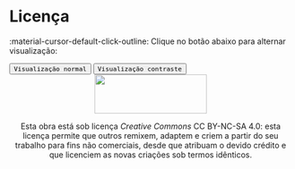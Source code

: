 
# **Licença**

:material-cursor-default-click-outline: Clique no botão abaixo para alternar visualização:

<div class="tx-switch">
  <button data-md-color-scheme="default"><code>Visualização normal</code></button>
  <button data-md-color-scheme="slate"><code>Visualização contraste</code></button>
</div>

<script>
  var buttons = document.querySelectorAll("button[data-md-color-scheme]")
  buttons.forEach(function(button) {
    button.addEventListener("click", function() {
      var attr = this.getAttribute("data-md-color-scheme")
      document.body.setAttribute("data-md-color-scheme", attr)
      var name = document.querySelector("#__code_0 code span:nth-child(7)")
      name.textContent = attr
    })
  })
</script>

<center> <a href="https://creativecommons.org/licenses/by-nc-sa/4.0/"><img src="../imagens/CC.jpg" style="width:200px;height:70px"/></a></center>
<center> <p>Esta obra está sob licença <em>Creative Commons</em> CC BY-NC-SA 4.0: esta licença
permite que outros remixem, adaptem e criem a partir do seu trabalho para fins não
comerciais, desde que atribuam o devido crédito e que licenciem as novas criações
sob termos idênticos.</p>

<br> 



